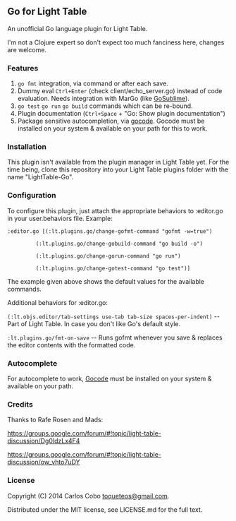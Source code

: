 ## Go for Light Table

An unofficial Go language plugin for Light Table.

I'm not a Clojure expert so don't expect too much fanciness here, changes are welcome.

### Features

1. `go fmt` integration, via command or after each save.
2. Dummy eval `Ctrl+Enter` (check client/echo_server.go) instead of code evaluation. Needs integration with MarGo (like [GoSublime](https://github.com/DisposaBoy/GoSublime)).
3. `go test` `go run` `go build` commands which can be re-bound.
4. Plugin documentation (`Ctrl+Space` + "Go: Show plugin documentation")
5. Package sensitive autocompletion, via [gocode](https://github.com/nsf/gocode). Gocode must be installed on your system & available on your path for this to work.

### Installation

This plugin isn't available from the plugin manager in Light Table yet. For the time being, clone this repository into your Light Table plugins folder with the name "LightTable-Go".

### Configuration

To configure this plugin, just attach the appropriate behaviors to :editor.go in your user.behaviors file. Example:

    :editor.go [(:lt.plugins.go/change-gofmt-command "gofmt -w=true")

             (:lt.plugins.go/change-gobuild-command "go build -o")

             (:lt.plugins.go/change-gorun-command "go run")

             (:lt.plugins.go/change-gotest-command "go test")]

The example given above shows the default values for the available commands.

Additional behaviors for :editor.go:

`(:lt.objs.editor/tab-settings use-tab tab-size spaces-per-indent)` -- Part of Light Table. In case you don't like Go's default style.

`:lt.plugins.go/fmt-on-save` -- Runs gofmt whenever you save & replaces the editor contents with the formatted code.

### Autocomplete

For autocomplete to work, [Gocode](https://github.com/nsf/gocode) must be installed on your system & available on your path.

### Credits

Thanks to Rafe Rosen and Mads:

https://groups.google.com/forum/#!topic/light-table-discussion/Dg0ldzLx4F4

https://groups.google.com/forum/#!topic/light-table-discussion/ow_vhto7uDY

### License

Copyright (C) 2014 Carlos Cobo <toqueteos@gmail.com>.

Distributed under the MIT license, see LICENSE.md for the full text.
